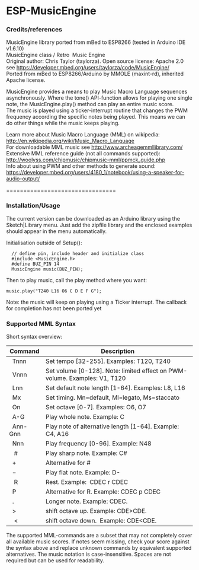 # ESP-MusicEngine

### Credits/references
MusicEngine library ported from mBed to ESP8266 (tested in Arduino IDE v1.6.10)<br>
MusicEngine class / Retro  Music Engine<br>
Original author: Chris Taylor (taylorza). Open source license: Apache 2.0<br>
see https://developer.mbed.org/users/taylorza/code/MusicEngine/<br>
Ported from mBed to ESP8266/Arduino by MMOLE (maxint-rd), inherited Apache license.

MusicEngine provides a means to play Music Macro Language sequences asynchronously. Where the tone() API-function allows for playing one single note, the MusicEngine.play() method can play an entire music score.<br>
The music is played using a ticker-interrupt routine that changes the PWM frequency according the specific notes being played. This means we can do other things while the music keeps playing.

Learn more about Music Macro Language (MML) on wikipedia:<br>
   http://en.wikipedia.org/wiki/Music_Macro_Language<br>
   For downloadable MML music see http://www.archeagemmllibrary.com/<br>
Extensive MML reference guide (not all commands supported):<br>
   http://woolyss.com/chipmusic/chipmusic-mml/ppmck_guide.php<br>
Info about using PWM and other methods to generate sound:<br>
   https://developer.mbed.org/users/4180_1/notebook/using-a-speaker-for-audio-output/

================================
### Installation/Usage
The current version can be downloaded as an Arduino library using the Sketch|Library menu. Just add the zipfile library and the enclosed examples should appear in the menu automatically.

Initialisation outside of Setup():
```
  // define pin, include header and initialize class
  #include <MusicEngine.h>
  #define BUZ_PIN 14
  MusicEngine music(BUZ_PIN);
```

Then to play music, call the play method where you want:
```
music.play("T240 L16 O6 C D E F G");
```
Note: the music will keep on playing using a Ticker interrupt. The callback for completion has not been ported yet

### Supported MML Syntax
Short syntax overview:<br>

Command | Description
------------ | -------------
&nbsp;  Tnnn | Set tempo [32-255]. Examples: T120, T240<br>
&nbsp;  Vnnn | Set volume [0-128]. Note: limited effect on PWM-volume. Examples: V1, T120<br>
&nbsp;  Lnn  | Set default note length [1-64]. Examples: L8, L16<br>
&nbsp;  Mx   | Set timing. Mn=default, Ml=legato, Ms=staccato<br>
&nbsp;  On   | Set octave [0-7]. Examples: O6, O7<br>
&nbsp;  A-G  | Play whole note. Example: C<br>
&nbsp;  Ann-Gnn  | Play note of alternative length [1-64]. Example: C4, A16<br>
&nbsp;  Nnn  | Play frequency [0-96]. Example: N48<br>
&nbsp;  #    | Play sharp note. Example: C#<br>
&nbsp;  &plus;    | Alternative for #<br>
&nbsp;  &minus;   | Play flat note. Example: D-<br>
&nbsp;  R    | Rest. Example:  CDEC r CDEC<br>
&nbsp;  P    | Alternative for R. Example:  CDEC p CDEC<br>
&nbsp;  .    | Longer note. Example: CDEC.&nbsp;<br>
&nbsp;  &gt; | shift octave up.  Example: CDE&gt;CDE.&nbsp;<br>
&nbsp;  &lt; | shift octave down.  Example: CDE&lt;CDE.&nbsp;<br>

The supported MML-commands are a subset that may not completely cover all available music scores.
If notes seem missing, check your score against the syntax above and replace unknown commands by equivalent supported alternatives. The music notation is case-insensitive. Spaces are not required but can be used for readability.
